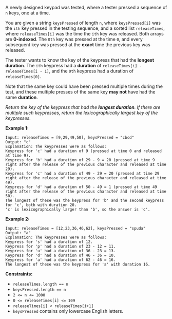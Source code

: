 A newly designed keypad was tested, where a tester pressed a sequence of `n` keys, one at a time.

You are given a string `keysPressed` of length `n`, where `keysPressed[i]` was the `ith` key pressed in the testing sequence, and a sorted list `releaseTimes`, where `releaseTimes[i]` was the time the `ith` key was released. Both arrays are **0-indexed**. The `0th` key was pressed at the time `0`, and every subsequent key was pressed at the **exact** time the previous key was released.

The tester wants to know the key of the keypress that had the **longest duration**. The `ith` keypress had a **duration** of `releaseTimes[i] - releaseTimes[i - 1]`, and the `0th` keypress had a duration of `releaseTimes[0]`.

Note that the same key could have been pressed multiple times during the test, and these multiple presses of the same key **may not** have had the same **duration**.

*Return the key of the keypress that had the **longest duration**. If there are multiple such keypresses, return the lexicographically largest key of the keypresses.*

 

**Example 1:**

```
Input: releaseTimes = [9,29,49,50], keysPressed = "cbcd"
Output: "c"
Explanation: The keypresses were as follows:
Keypress for 'c' had a duration of 9 (pressed at time 0 and released at time 9).
Keypress for 'b' had a duration of 29 - 9 = 20 (pressed at time 9 right after the release of the previous character and released at time 29).
Keypress for 'c' had a duration of 49 - 29 = 20 (pressed at time 29 right after the release of the previous character and released at time 49).
Keypress for 'd' had a duration of 50 - 49 = 1 (pressed at time 49 right after the release of the previous character and released at time 50).
The longest of these was the keypress for 'b' and the second keypress for 'c', both with duration 20.
'c' is lexicographically larger than 'b', so the answer is 'c'.
```

**Example 2:**

```
Input: releaseTimes = [12,23,36,46,62], keysPressed = "spuda"
Output: "a"
Explanation: The keypresses were as follows:
Keypress for 's' had a duration of 12.
Keypress for 'p' had a duration of 23 - 12 = 11.
Keypress for 'u' had a duration of 36 - 23 = 13.
Keypress for 'd' had a duration of 46 - 36 = 10.
Keypress for 'a' had a duration of 62 - 46 = 16.
The longest of these was the keypress for 'a' with duration 16.
```

 

**Constraints:**

- `releaseTimes.length == n`
- `keysPressed.length == n`
- `2 <= n <= 1000`
- `0 <= releaseTimes[i] <= 109`
- `releaseTimes[i] < releaseTimes[i+1]`
- `keysPressed` contains only lowercase English letters.